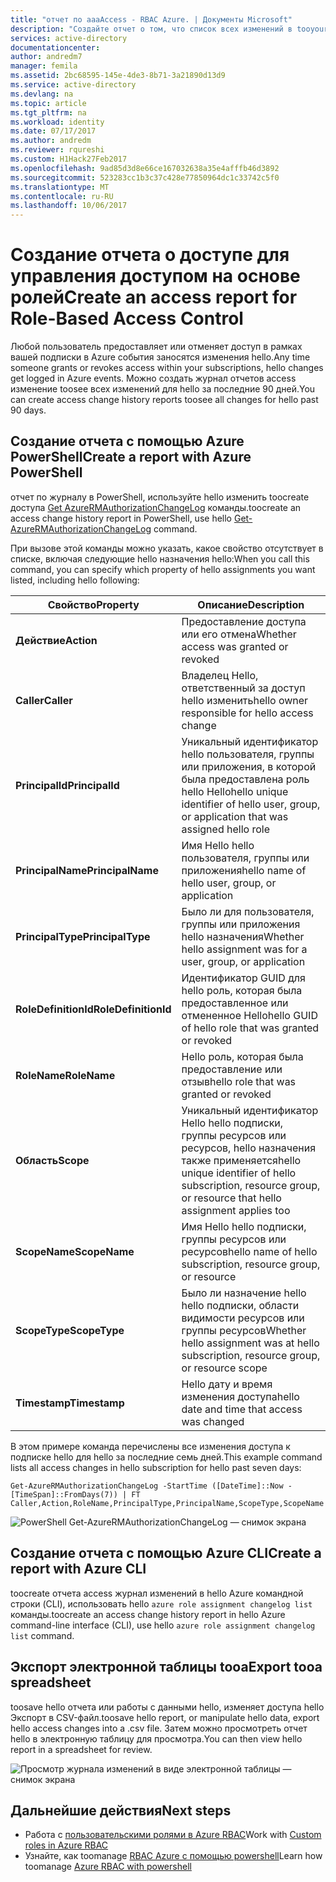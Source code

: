 ```yaml
---
title: "отчет по aaaAccess - RBAC Azure. | Документы Microsoft"
description: "Создайте отчет о том, что список всех изменений в tooyour доступа подписки Azure с ролевого контроля доступа к hello за последние 90 дней."
services: active-directory
documentationcenter: 
author: andredm7
manager: femila
ms.assetid: 2bc68595-145e-4de3-8b71-3a21890d13d9
ms.service: active-directory
ms.devlang: na
ms.topic: article
ms.tgt_pltfrm: na
ms.workload: identity
ms.date: 07/17/2017
ms.author: andredm
ms.reviewer: rqureshi
ms.custom: H1Hack27Feb2017
ms.openlocfilehash: 9ad85d3d8e66ce167032638a35e4afffb46d3892
ms.sourcegitcommit: 523283cc1b3c37c428e77850964dc1c33742c5f0
ms.translationtype: MT
ms.contentlocale: ru-RU
ms.lasthandoff: 10/06/2017
---
```

# <a name="create-an-access-report-for-role-based-access-control"></a><span data-ttu-id="5e036-103">Создание отчета о доступе для управления доступом на основе ролей</span><span class="sxs-lookup"><span data-stu-id="5e036-103">Create an access report for Role-Based Access Control</span></span>
<span data-ttu-id="5e036-104">Любой пользователь предоставляет или отменяет доступ в рамках вашей подписки в Azure события заносятся изменения hello.</span><span class="sxs-lookup"><span data-stu-id="5e036-104">Any time someone grants or revokes access within your subscriptions, hello changes get logged in Azure events.</span></span> <span data-ttu-id="5e036-105">Можно создать журнал отчетов access изменение toosee всех изменений для hello за последние 90 дней.</span><span class="sxs-lookup"><span data-stu-id="5e036-105">You can create access change history reports toosee all changes for hello past 90 days.</span></span>

## <a name="create-a-report-with-azure-powershell"></a><span data-ttu-id="5e036-106">Создание отчета с помощью Azure PowerShell</span><span class="sxs-lookup"><span data-stu-id="5e036-106">Create a report with Azure PowerShell</span></span>
<span data-ttu-id="5e036-107">отчет по журналу в PowerShell, используйте hello изменить toocreate доступа [Get AzureRMAuthorizationChangeLog](/powershell/module/azurerm.resources/get-azurermauthorizationchangelog) команды.</span><span class="sxs-lookup"><span data-stu-id="5e036-107">toocreate an access change history report in PowerShell, use hello [Get-AzureRMAuthorizationChangeLog](/powershell/module/azurerm.resources/get-azurermauthorizationchangelog) command.</span></span>

<span data-ttu-id="5e036-108">При вызове этой команды можно указать, какое свойство отсутствует в списке, включая следующие hello назначения hello:</span><span class="sxs-lookup"><span data-stu-id="5e036-108">When you call this command, you can specify which property of hello assignments you want listed, including hello following:</span></span>

| <span data-ttu-id="5e036-109">Свойство</span><span class="sxs-lookup"><span data-stu-id="5e036-109">Property</span></span> | <span data-ttu-id="5e036-110">Описание</span><span class="sxs-lookup"><span data-stu-id="5e036-110">Description</span></span> |
| --- | --- |
| <span data-ttu-id="5e036-111">**Действие**</span><span class="sxs-lookup"><span data-stu-id="5e036-111">**Action**</span></span> |<span data-ttu-id="5e036-112">Предоставление доступа или его отмена</span><span class="sxs-lookup"><span data-stu-id="5e036-112">Whether access was granted or revoked</span></span> |
| <span data-ttu-id="5e036-113">**Caller**</span><span class="sxs-lookup"><span data-stu-id="5e036-113">**Caller**</span></span> |<span data-ttu-id="5e036-114">Владелец Hello, ответственный за доступ hello изменить</span><span class="sxs-lookup"><span data-stu-id="5e036-114">hello owner responsible for hello access change</span></span> |
| <span data-ttu-id="5e036-115">**PrincipalId**</span><span class="sxs-lookup"><span data-stu-id="5e036-115">**PrincipalId**</span></span> | <span data-ttu-id="5e036-116">Уникальный идентификатор hello пользователя, группы или приложения, в которой была предоставлена роль hello Hello</span><span class="sxs-lookup"><span data-stu-id="5e036-116">hello unique identifier of hello user, group, or application that was assigned hello role</span></span> |
| <span data-ttu-id="5e036-117">**PrincipalName**</span><span class="sxs-lookup"><span data-stu-id="5e036-117">**PrincipalName**</span></span> |<span data-ttu-id="5e036-118">Имя Hello hello пользователя, группы или приложения</span><span class="sxs-lookup"><span data-stu-id="5e036-118">hello name of hello user, group, or application</span></span> |
| <span data-ttu-id="5e036-119">**PrincipalType**</span><span class="sxs-lookup"><span data-stu-id="5e036-119">**PrincipalType**</span></span> |<span data-ttu-id="5e036-120">Было ли для пользователя, группы или приложения hello назначения</span><span class="sxs-lookup"><span data-stu-id="5e036-120">Whether hello assignment was for a user, group, or application</span></span> |
| <span data-ttu-id="5e036-121">**RoleDefinitionId**</span><span class="sxs-lookup"><span data-stu-id="5e036-121">**RoleDefinitionId**</span></span> |<span data-ttu-id="5e036-122">Идентификатор GUID для hello роль, которая была предоставленное или отмененное Hello</span><span class="sxs-lookup"><span data-stu-id="5e036-122">hello GUID of hello role that was granted or revoked</span></span> |
| <span data-ttu-id="5e036-123">**RoleName**</span><span class="sxs-lookup"><span data-stu-id="5e036-123">**RoleName**</span></span> |<span data-ttu-id="5e036-124">Hello роль, которая была предоставление или отзыв</span><span class="sxs-lookup"><span data-stu-id="5e036-124">hello role that was granted or revoked</span></span> |
| <span data-ttu-id="5e036-125">**Область**</span><span class="sxs-lookup"><span data-stu-id="5e036-125">**Scope**</span></span> | <span data-ttu-id="5e036-126">Уникальный идентификатор Hello hello подписки, группы ресурсов или ресурсов, hello назначения также применяется</span><span class="sxs-lookup"><span data-stu-id="5e036-126">hello unique identifier of hello subscription, resource group, or resource that hello assignment applies too</span></span>| 
| <span data-ttu-id="5e036-127">**ScopeName**</span><span class="sxs-lookup"><span data-stu-id="5e036-127">**ScopeName**</span></span> |<span data-ttu-id="5e036-128">Имя Hello hello подписки, группы ресурсов или ресурсов</span><span class="sxs-lookup"><span data-stu-id="5e036-128">hello name of hello subscription, resource group, or resource</span></span> |
| <span data-ttu-id="5e036-129">**ScopeType**</span><span class="sxs-lookup"><span data-stu-id="5e036-129">**ScopeType**</span></span> |<span data-ttu-id="5e036-130">Было ли назначение hello hello подписки, области видимости ресурсов или группы ресурсов</span><span class="sxs-lookup"><span data-stu-id="5e036-130">Whether hello assignment was at hello subscription, resource group, or resource scope</span></span> |
| <span data-ttu-id="5e036-131">**Timestamp**</span><span class="sxs-lookup"><span data-stu-id="5e036-131">**Timestamp**</span></span> |<span data-ttu-id="5e036-132">Hello дату и время изменения доступа</span><span class="sxs-lookup"><span data-stu-id="5e036-132">hello date and time that access was changed</span></span> |

<span data-ttu-id="5e036-133">В этом примере команда перечислены все изменения доступа к подписке hello для hello за последние семь дней.</span><span class="sxs-lookup"><span data-stu-id="5e036-133">This example command lists all access changes in hello subscription for hello past seven days:</span></span>

```
Get-AzureRMAuthorizationChangeLog -StartTime ([DateTime]::Now - [TimeSpan]::FromDays(7)) | FT Caller,Action,RoleName,PrincipalType,PrincipalName,ScopeType,ScopeName
```

![PowerShell Get-AzureRMAuthorizationChangeLog — снимок экрана](./media/role-based-access-control-configure/access-change-history.png)

## <a name="create-a-report-with-azure-cli"></a><span data-ttu-id="5e036-135">Создание отчета с помощью Azure CLI</span><span class="sxs-lookup"><span data-stu-id="5e036-135">Create a report with Azure CLI</span></span>
<span data-ttu-id="5e036-136">toocreate отчета access журнал изменений в hello Azure командной строки (CLI), использовать hello `azure role assignment changelog list` команды.</span><span class="sxs-lookup"><span data-stu-id="5e036-136">toocreate an access change history report in hello Azure command-line interface (CLI), use hello `azure role assignment changelog list` command.</span></span>

## <a name="export-tooa-spreadsheet"></a><span data-ttu-id="5e036-137">Экспорт электронной таблицы tooa</span><span class="sxs-lookup"><span data-stu-id="5e036-137">Export tooa spreadsheet</span></span>
<span data-ttu-id="5e036-138">toosave hello отчета или работы с данными hello, изменяет доступа hello Экспорт в CSV-файл.</span><span class="sxs-lookup"><span data-stu-id="5e036-138">toosave hello report, or manipulate hello data, export hello access changes into a .csv file.</span></span> <span data-ttu-id="5e036-139">Затем можно просмотреть отчет hello в электронную таблицу для просмотра.</span><span class="sxs-lookup"><span data-stu-id="5e036-139">You can then view hello report in a spreadsheet for review.</span></span>

![Просмотр журнала изменений в виде электронной таблицы — снимок экрана](./media/role-based-access-control-configure/change-history-spreadsheet.png)

## <a name="next-steps"></a><span data-ttu-id="5e036-141">Дальнейшие действия</span><span class="sxs-lookup"><span data-stu-id="5e036-141">Next steps</span></span>
* <span data-ttu-id="5e036-142">Работа с [пользовательскими ролями в Azure RBAC](role-based-access-control-custom-roles.md)</span><span class="sxs-lookup"><span data-stu-id="5e036-142">Work with [Custom roles in Azure RBAC](role-based-access-control-custom-roles.md)</span></span>
* <span data-ttu-id="5e036-143">Узнайте, как toomanage [RBAC Azure с помощью powershell](role-based-access-control-manage-access-powershell.md)</span><span class="sxs-lookup"><span data-stu-id="5e036-143">Learn how toomanage [Azure RBAC with powershell](role-based-access-control-manage-access-powershell.md)</span></span>

